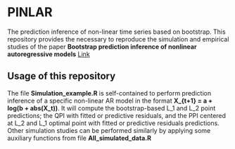 # PINLAR
The prediction inference of non-linear time series based on bootstrap. This repository provides the necessary to reproduce the simulation and empirical studies of the paper **Bootstrap prediction inference of nonlinear autoregressive models** [Link](https://onlinelibrary.wiley.com/doi/full/10.1111/jtsa.12739)

## Usage of this repository
The file **Simulation_example.R** is self-contained to perform prediction inference of a specific non-linear AR model in the format **X_{t+1} = a + log(b + abs(X_t))**. It will compute the bootstrap-based L_1 and L_2 point predictions; the QPI with fitted or predictive residuals, and the PPI centered at L_2 and L_1 optimal point with fitted or predictive residuals predictions. Other simulation studies can be performed similarly by applying some auxiliary functions from file **All_simulated_data.R**


